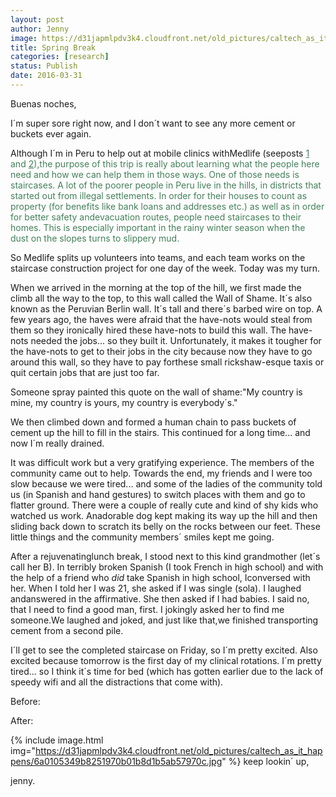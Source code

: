 ```yaml
---
layout: post
author: Jenny
image: https://d31japmlpdv3k4.cloudfront.net/old_pictures/caltech_as_it_happens/6a0105349b8251970b01bb08cfd094970d.jpg
title: Spring Break
categories: [research]
status: Publish
date: 2016-03-31
---
```



Buenas noches,

I´m super sore right now, and I don´t want to see any more cement or buckets ever again.

Although I´m in Peru to help out at mobile clinics withMedlife (seeposts <span style="color: #438059;"><a href="https://caltech.typepad.com/caltech_as_it_happens/2016/03/spring-break-a-peru-spective.html" style="color: #438059;" target="_blank">1</a> and <span style="color: #438059;"><a href="https://caltech.typepad.com/caltech_as_it_happens/2016/03/spring-break-a-peru-spective.html" style="color: #438059;" target="_blank">2</a>),the purpose of this trip is really about learning what the people here need and how we can help them in those ways. One of those needs is staircases. A lot of the poorer people in Peru live in the hills, in districts that started out from illegal settlements. In order for their houses to count as property (for benefits like bank loans and addresses etc.) as well as in order for better safety andevacuation routes, people need staircases to their homes. This is especially important in the rainy winter season when the dust on the slopes turns to slippery mud.

So Medlife splits up volunteers into teams, and each team works on the staircase construction project for one day of the week. Today was my turn.

When we arrived in the morning at the top of the hill, we first made the climb all the way to the top, to this wall called the Wall of Shame. It´s also known as the Peruvian Berlin wall. It´s tall and there´s barbed wire on top. A few years ago, the haves were afraid that the have-nots would steal from them so they ironically hired these have-nots to build this wall. The have-nots needed the jobs... so they built it. Unfortunately, it makes it tougher for the have-nots to get to their jobs in the city because now they have to go around this wall, so they have to pay forthese small rickshaw-esque taxis or quit certain jobs that are just too far.

Someone spray painted this quote on the wall of shame:"My country is mine, my country is yours, my country is everybody´s."

We then climbed down and formed a human chain to pass buckets of cement up the hill to fill in the stairs. This continued for a long time... and now I´m really drained.

It was difficult work but a very gratifying experience. The members of the community came out to help. Towards the end, my friends and I were too slow because we were tired... and some of the ladies of the community told us (in Spanish and hand gestures) to switch places with them and go to flatter ground. There were a couple of really cute and kind of shy kids who watched us work. Anadorable dog kept making its way up the hill and then sliding back down to scratch its belly on the rocks between our feet. These little things and the community members´ smiles kept me going.

After a rejuvenatinglunch break, I stood next to this kind grandmother (let´s call her B). In terribly broken Spanish (I took French in high school) and with the help of a friend who *did* take Spanish in high school, Iconversed with her. When I told her I was 21, she asked if I was single (sola). I laughed andanswered in the affirmative. She then asked if I had babies. I said no, that I need to find a good man, first. I jokingly asked her to find me someone.We laughed and joked, and just like that,we finished transporting cement from a second pile.

I´ll get to see the completed staircase on Friday, so I´m pretty excited. Also excited because tomorrow is the first day of my clinical rotations. I´m pretty tired... so I think it´s time for bed (which has gotten earlier due to the lack of speedy wifi and all the distractions that come with).

 Before:

 After:

{% include image.html img="https://d31japmlpdv3k4.cloudfront.net/old_pictures/caltech_as_it_happens/6a0105349b8251970b01b8d1b5ab57970c.jpg" %}
keep lookin´ up,

jenny.

